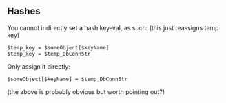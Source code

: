 ## Hashes
You cannot indirectly set a hash key-val, as such:
(this just reassigns temp key)
```
$temp_key = $someObject[$keyName]
$temp_key = $temp_DbConnStr
```
Only assign it directly:
```
$someObject[$keyName] = $temp_DbConnStr
```
(the above is probably obvious but worth pointing out?)